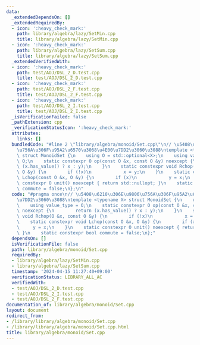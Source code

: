 ```yaml
---
data:
  _extendedDependsOn: []
  _extendedRequiredBy:
  - icon: ':heavy_check_mark:'
    path: library/algebra/lazy/SetMin.cpp
    title: library/algebra/lazy/SetMin.cpp
  - icon: ':heavy_check_mark:'
    path: library/algebra/lazy/SetSum.cpp
    title: library/algebra/lazy/SetSum.cpp
  _extendedVerifiedWith:
  - icon: ':heavy_check_mark:'
    path: test/AOJ/DSL_2_D.test.cpp
    title: test/AOJ/DSL_2_D.test.cpp
  - icon: ':heavy_check_mark:'
    path: test/AOJ/DSL_2_F.test.cpp
    title: test/AOJ/DSL_2_F.test.cpp
  - icon: ':heavy_check_mark:'
    path: test/AOJ/DSL_2_I.test.cpp
    title: test/AOJ/DSL_2_I.test.cpp
  _isVerificationFailed: false
  _pathExtension: cpp
  _verificationStatusIcon: ':heavy_check_mark:'
  attributes:
    links: []
  bundledCode: "#line 2 \"library/algebra/monoid/Set.cpp\"\n// \u5408\u6210\u306E\u9806\
    \u756A\u306F\u95A2\u6570\u3068\u4E00\u7DD2\u3060\u3088\ntemplate <typename X>\
    \ struct MonoidSet {\n    using O = std::optional<X>;\n    using value_type =\
    \ O;\n    static constexpr O op(const O &x, const O &y) noexcept {\n        return\
    \ (x.has_value() ? x : y);\n    }\n    static constexpr void Rchop(O &x, const\
    \ O &y) {\n        if (!x)\n            x = y;\n    }\n    static constexpr void\
    \ Lchop(const O &x, O &y) {\n        if (x)\n            y = x;\n    }\n    static\
    \ constexpr O unit() noexcept { return std::nullopt; }\n    static constexpr bool\
    \ commute = false;\n};\n"
  code: "#pragma once\n// \u5408\u6210\u306E\u9806\u756A\u306F\u95A2\u6570\u3068\u4E00\
    \u7DD2\u3060\u3088\ntemplate <typename X> struct MonoidSet {\n    using O = std::optional<X>;\n\
    \    using value_type = O;\n    static constexpr O op(const O &x, const O &y)\
    \ noexcept {\n        return (x.has_value() ? x : y);\n    }\n    static constexpr\
    \ void Rchop(O &x, const O &y) {\n        if (!x)\n            x = y;\n    }\n\
    \    static constexpr void Lchop(const O &x, O &y) {\n        if (x)\n       \
    \     y = x;\n    }\n    static constexpr O unit() noexcept { return std::nullopt;\
    \ }\n    static constexpr bool commute = false;\n};"
  dependsOn: []
  isVerificationFile: false
  path: library/algebra/monoid/Set.cpp
  requiredBy:
  - library/algebra/lazy/SetMin.cpp
  - library/algebra/lazy/SetSum.cpp
  timestamp: '2024-04-15 11:27:40+09:00'
  verificationStatus: LIBRARY_ALL_AC
  verifiedWith:
  - test/AOJ/DSL_2_D.test.cpp
  - test/AOJ/DSL_2_I.test.cpp
  - test/AOJ/DSL_2_F.test.cpp
documentation_of: library/algebra/monoid/Set.cpp
layout: document
redirect_from:
- /library/library/algebra/monoid/Set.cpp
- /library/library/algebra/monoid/Set.cpp.html
title: library/algebra/monoid/Set.cpp
---
```


